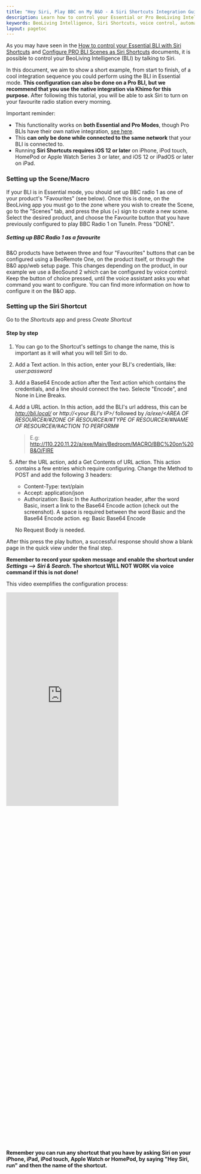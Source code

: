 ```yaml
---
title: "Hey Siri, Play BBC on My B&O - A Siri Shortcuts Integration Guide"
description: Learn how to control your Essential or Pro BeoLiving Intelligence using Siri Shortcuts. This guide provides a step-by-step example of setting up a scene to play BBC Radio 1 on your B&O system and configuring a Siri Shortcut to trigger it with a simple voice command.
keywords: BeoLiving Intelligence, Siri Shortcuts, voice control, automation, integration, BBC Radio 1, Essential mode, Pro mode, scene setup, shortcut configuration
layout: pagetoc
---
```


As you may have seen in the [How to control your Essential BLI with Siri Shortcuts](../manuals/howto-siri-shortcuts) and [Configure PRO BLI Scenes as Siri Shortcuts](../manuals/conf-scenes-as-shortcuts) documents, it is possible to control your BeoLiving Intelligence (BLI) by talking to Siri.

In this document, we aim to show a short example, from start to finish, of a cool integration sequence you could perform using the BLI in Essential mode. **This configuration can also be done on a Pro BLI, but we recommend that you use the native integration via Khimo for this purpose.** After following this tutorial, you will be able to ask Siri to turn on your favourite radio station every morning.

Important reminder:
 - This functionality works on **both Essential and Pro Modes**, though Pro BLIs have their own native integration, [see here](../manuals/conf-scenes-as-shortcuts).
 - This **can only be done while connected to the same network** that your BLI is connected to.
 - Running **Siri Shortcuts requires iOS 12 or later** on iPhone, iPod touch, HomePod or Apple Watch Series 3 or later, and iOS 12 or iPadOS or later on iPad.

### Setting up the Scene/Macro

If your BLI is in Essential mode, you should set up BBC radio 1 as one of your product's "Favourites" (see below). Once this is done, on the BeoLiving app you must go to the zone where you wish to create the Scene, go to the "Scenes" tab, and press the plus (+) sign to create a new scene. Select the desired product, and choose the Favourite button that you have previously configured to play BBC Radio 1 on TuneIn. Press "DONE".

##### Setting up BBC Radio 1 as a favourite
B&O products have between three and four "Favourites" buttons that can be configured using a BeoRemote One, on the product itself, or through the B&0 app/web setup page. This changes depending on the product, in our example we use a BeoSound 2 which can be configured by voice control: Keep the button of choice pressed, until the voice assistant asks you what command you want to configure. You can find more information on how to configure it on the B&O app.

### Setting up the Siri Shortcut
Go to the *Shortcuts* app and press *Create Shortcut*

#### Step by step

 1. You can go to the Shortcut's settings to change the name, this is important as it will what you will tell Siri to do.

 1. Add a Text action. In this action, enter your BLI's credentials, like: *user:password*

 1. Add a Base64 Encode action after the Text action which contains the credentials, and a line should connect the two. Selecte "Encode", and None in Line Breaks.

 1. Add a URL action. In this action, add the BLI's url address, this can be *http://bli.local/* or *http://<your BLI's IP>/* followed by */a/exe/<AREA OF RESOURCE#/#ZONE OF RESOURCE#/#TYPE OF RESOURCE#/#NAME OF RESOURCE#/#ACTION TO PERFORM#*

	 > E.g: http://110.220.11.22/a/exe/Main/Bedroom/MACRO/BBC%20on%20B&O/FIRE

 5. After the URL action, add a Get Contents of URL action. This action contains a few entries which require configuring.
    Change the Method to POST and add the following 3 headers:
     - Content-Type: text/plain
     - Accept: application/json
     - Authorization: Basic
       In the Authorization header, after the word Basic, insert a link to the Base64 Encode action (check out the screenshot). A space is required between the word Basic and the Base64 Encode action. eg: Basic Base64 Encode

    No Request Body is needed.

After this press the play button, a successful response should show a blank page in the quick view under the final step.

**Remember to record your spoken message and enable the shortcut under *Settings --> Siri & Search*. The shortcut WILL NOT WORK via voice command if this is not done!**

This video exemplifies the configuration process:

<div class="row justify-content-center">
  <div class="col-sm-5">
	<div class="embed-responsive" style="padding-bottom: 179%;">
	  <iframe class="embed-responsive-item" src="https://www.youtube.com/embed/VruG41UOvZs?autoplay=1&loop=1"  frameborder="0" height="570" allow="autoplay; encrypted-media" allowfullscreen muted></iframe>
	</div>
  </div>
</div>

**Remember you can run any shortcut that you have by asking Siri on your iPhone, iPad, iPod touch, Apple Watch or HomePod, by saying "Hey Siri, run" and then the name of the shortcut.**
